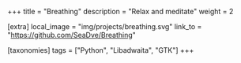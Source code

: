 +++
title = "Breathing"
description = "Relax and meditate"
weight = 2

[extra]
local_image = "img/projects/breathing.svg"
link_to = "https://github.com/SeaDve/Breathing"

[taxonomies]
tags = ["Python", "Libadwaita", "GTK"]
+++
